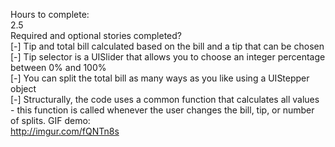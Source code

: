 

Hours to complete:  
  2.5  
Required and optional stories completed?  
  [-] Tip and total bill calculated based on the bill and a tip that can be chosen  
  [-] Tip selector is a UISlider that allows you to choose an integer percentage between 0% and 100%  
  [-] You can split the total bill as many ways as you like using a UIStepper object  
  [-] Structurally, the code uses a common function that calculates all values - this function is called whenever the user changes the bill, tip, or number of splits.
GIF demo:   
  http://imgur.com/fQNTn8s
  
